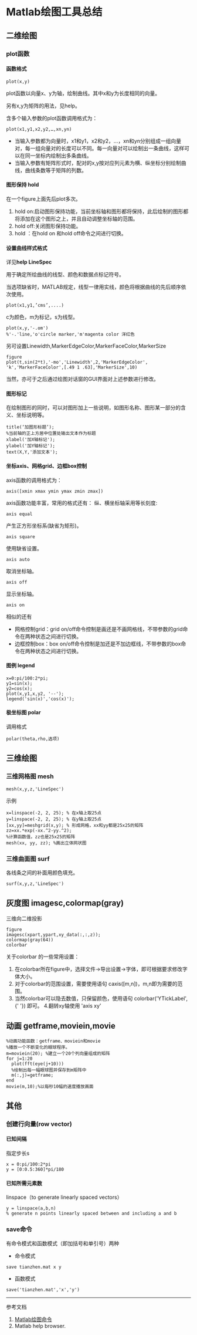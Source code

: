 # Matlab绘图工具总结

## 二维绘图
### plot函数
#### 函数格式

```
plot(x,y) 
```
plot函数以向量x、y为轴，绘制曲线。其中x和y为长度相同的向量。

另有x,y为矩阵的用法，见help。

含多个输入参数的plot函数调用格式为： 
```
plot(x1,y1,x2,y2,…,xn,yn)
```
- 当输入参数都为向量时，x1和y1，x2和y2，…，xn和yn分别组成一组向量对，每一组向量对的长度可以不同。每一向量对可以绘制出一条曲线，这样可以在同一坐标内绘制出多条曲线。
- 当输入参数有矩阵形式时，配对的x,y按对应列元素为横、纵坐标分别绘制曲线，曲线条数等于矩阵的列数。

#### 图形保持 hold
在一个figure上面先后plot多次。
1. hold on:启动图形保持功能，当前坐标轴和图形都将保持，此后绘制的图形都将添加在这个图形之上，并且自动调整坐标轴的范围。
2. hold off:关闭图形保持功能。
3. hold ：在hold on 和hold off命令之间进行切换。

#### 设置曲线样式格式
详见**help LineSpec**

用于确定所绘曲线的线型、颜色和数据点标记符号。

当选项缺省时，MATLAB规定，线型一律用实线，颜色将根据曲线的先后顺序依次使用。


```
plot(x1,y1,’cms’,....)
```
c为颜色，m为标记，s为线型。
```
plot(x,y,'-.om') 
%'-.'line,'o'circle marker,'m'magenta color 洋红色
```
另可设置Linewidth,MarkerEdgeColor,MarkerFaceColor,MarkerSize

```
figure
plot(t,sin(2*t),'-mo','Linewidth',2,'MarkerEdgeColor', 'k','MarkerFaceColor',[.49 1 .63],'MarkerSize',10)
```
当然，亦可于之后通过绘图对话窗的GUI界面对上述参数进行修改。



#### 图形标记
在绘制图形的同时，可以对图形加上一些说明，如图形名称、图形某一部分的含义、坐标说明等。

```
title(‘加图形标题’);
%当前轴的正上方居中位置处输出文本作为标题    
xlabel('加X轴标记');     
ylabel('加Y轴标记');       
text(X,Y,'添加文本');
```
#### 坐标axis、网格grid、边框box控制
axis函数的调用格式为：

```
axis([xmin xmax ymin ymax zmin zmax])
```
axis函数功能丰富，常用的格式还有：
纵、横坐标轴采用等长刻度:
```
axis equal
```
产生正方形坐标系(缺省为矩形)。
```
axis square
```
使用缺省设置。
```
axis auto
```
取消坐标轴。
```
axis off
```
显示坐标轴。
```
axis on
```
相似的还有
- 网格控制grid：grid on/off命令控制是画还是不画网格线，不带参数的grid命令在两种状态之间进行切换。
- 边框控制box：box on/off命令控制是加还是不加边框线，不带参数的box命令在两种状态之间进行切换。

#### 图例 legend

```
x=0:pi/100:2*pi;
y1=sin(x);
y2=cos(x);
plot(x,y1,x,y2, '--');
legend('sin(x)','cos(x)');
```
#### 极坐标图 polar
调用格式
```
polar(theta,rho,选项)
```
## 三维绘图
### 三维网格图 mesh

```
mesh(x,y,z,'LineSpec')
```
示例

```
x=linspace(-2, 2, 25); % 在x轴上取25点 
y=linspace(-2, 2, 25); % 在y轴上取25点 
[xx,yy]=meshgrid(x,y); % 形成网格，xx和yy都是25x25的矩阵 
zz=xx.*exp(-xx.^2-yy.^2); 
%计算函数值，zz也是25x25的矩阵 
mesh(xx, yy, zz); %画出立体网状图 
```
### 三维曲面图 surf
各线条之间的补面用颜色填充。


```
surf(x,y,z,'LineSpec')
```
## 灰度图 imagesc,colormap(gray)
三维向二维投影
```
figure
imagesc(xpart,ypart,xy_data(:,:,z));
colormap(gray(64))
colorbar
```
关于colorbar 的一些常用设置：
1. 在colorbar所在figure中，选择文件->导出设置->字体，即可根据要求修改字体大小。
2. 对于colorbar的范围设置，需要使用语句
caxis([m,n])，m,n即为需要的范围。
3. 当然colorbar可以隐去数值，只保留颜色，使用语句
colorbar('YTickLabel',{' '})
即可。
4.翻转xy轴使用 'axis xy'



## 动画 getframe,moviein,movie

```
%动画功能函数：getframe、moviein和movie
%播放一个不断变化的眼球程序。
m=moviein(20); %建立一个20个列向量组成的矩阵
for j=1:20
  plot(fft(eye(j+10)))
  %绘制出每一幅眼球图并保存到m矩阵中
  m(:,j)=getframe;
end
movie(m,10);%以每秒10幅的速度播放画面
```


## 其他
### 创建行向量(row vector)
#### 已知间隔
指定步长s
```
x = 0:pi/100:2*pi
y = [0:0.5:360]*pi/180
```
#### 已知所需元素数
linspace（to generate linearly spaced vectors）

```
y = linspace(a,b,n)
% generate n points linearly spaced between and including a and b
```
### save命令
有命令模式和函数模式（即加括号和单引号）两种
- 命令模式
```
save tianzhen.mat x y
```
- 函数模式
```
save('tianzhen.mat','x','y')
```
---

参考文档
1. [Matlab绘图命令](http://www.cnblogs.com/hxsyl/archive/2012/10/10/2718380.html)
2. Matlab help browser.

